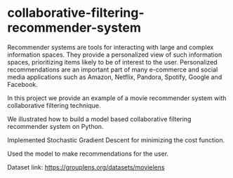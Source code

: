 # collaborative-filtering-recommender-system


Recommender systems are tools for interacting with large and complex information spaces. They provide a personalized view
of such information spaces, prioritizing items likely to be of interest to the user. Personalized recommendations are an important part of many e-commerce and social media applications such as Amazon, Netflix, Pandora, Spotify, Google and Facebook.

In this project we provide an example of a movie recommender system with collaborative filtering technique.

We illustrated how to build a model based collaborative filtering recommender system on Python.

Implemented Stochastic Gradient Descent for minimizing the cost function.

Used the model to make recommendations for the user.

Dataset link: https://grouplens.org/datasets/movielens
